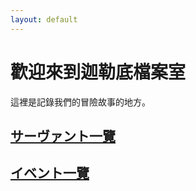 ```yaml
---
layout: default
---
```

# 歡迎來到迦勒底檔案室

這裡是記錄我們的冒險故事的地方。

## [サーヴァント一覽](./servants.html)

## [イベント一覽](./events.html)
